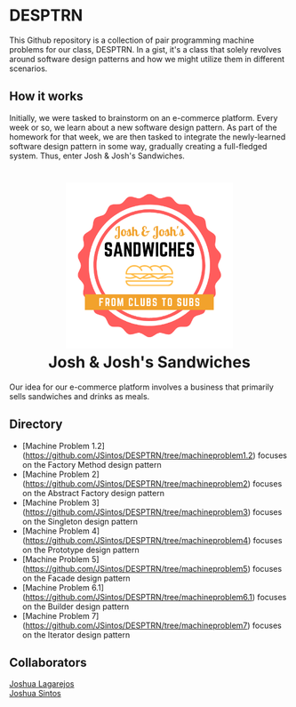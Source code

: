 # DESPTRN

This Github repository is a collection of pair programming machine problems for our class, DESPTRN. In a gist, it's a class that solely revolves around software design patterns and how we might utilize them in different scenarios.

## How it works

Initially, we were tasked to brainstorm on an e-commerce platform. Every week or so, we learn about a new software design pattern. As part of the homework for that week, we are then tasked to integrate the newly-learned software design pattern in some way, gradually creating a full-fledged system. Thus, enter Josh &amp; Josh's Sandwiches.

<h1 align="center">
    <img alt="Josh &amp; Josh's Sandwiches logo" height="300" width="300" src="https://github.com/JSintos/DESPTRN/blob/master/logo.png?raw=true">
    <br>
    Josh &amp; Josh's Sandwiches
</h1>

Our idea for our e-commerce platform involves a business that primarily sells sandwiches and drinks as meals.

## Directory

-   [Machine Problem 1.2] (https://github.com/JSintos/DESPTRN/tree/machineproblem1.2) focuses on the Factory Method design pattern
-   [Machine Problem 2] (https://github.com/JSintos/DESPTRN/tree/machineproblem2) focuses on the Abstract Factory design pattern
-   [Machine Problem 3] (https://github.com/JSintos/DESPTRN/tree/machineproblem3) focuses on the Singleton design pattern
-   [Machine Problem 4] (https://github.com/JSintos/DESPTRN/tree/machineproblem4) focuses on the Prototype design pattern
-   [Machine Problem 5] (https://github.com/JSintos/DESPTRN/tree/machineproblem5) focuses on the Facade design pattern
-   [Machine Problem 6.1] (https://github.com/JSintos/DESPTRN/tree/machineproblem6.1) focuses on the Builder design pattern
-   [Machine Problem 7] (https://github.com/JSintos/DESPTRN/tree/machineproblem7) focuses on the Iterator design pattern

## Collaborators

[Joshua Lagarejos](https://github.com/joshualagarejos)  
[Joshua Sintos](https://github.com/JSintos)
